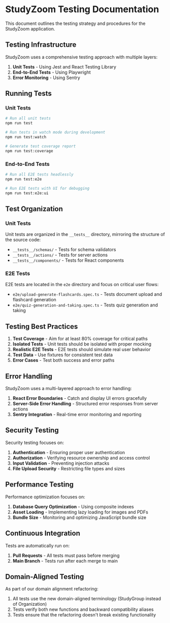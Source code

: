 # StudyZoom Testing Documentation

This document outlines the testing strategy and procedures for the StudyZoom application.

## Testing Infrastructure

StudyZoom uses a comprehensive testing approach with multiple layers:

1. **Unit Tests** - Using Jest and React Testing Library
2. **End-to-End Tests** - Using Playwright
3. **Error Monitoring** - Using Sentry

## Running Tests

### Unit Tests

```bash
# Run all unit tests
npm run test

# Run tests in watch mode during development
npm run test:watch

# Generate test coverage report
npm run test:coverage
```

### End-to-End Tests

```bash
# Run all E2E tests headlessly
npm run test:e2e

# Run E2E tests with UI for debugging
npm run test:e2e:ui
```

## Test Organization

### Unit Tests

Unit tests are organized in the `__tests__` directory, mirroring the structure of the source code:

- `__tests__/schemas/` - Tests for schema validators
- `__tests__/actions/` - Tests for server actions
- `__tests__/components/` - Tests for React components

### E2E Tests

E2E tests are located in the `e2e` directory and focus on critical user flows:

- `e2e/upload-generate-flashcards.spec.ts` - Tests document upload and flashcard generation
- `e2e/quiz-generation-and-taking.spec.ts` - Tests quiz generation and taking

## Testing Best Practices

1. **Test Coverage** - Aim for at least 80% coverage for critical paths
2. **Isolated Tests** - Unit tests should be isolated with proper mocking
3. **Realistic E2E Tests** - E2E tests should simulate real user behavior
4. **Test Data** - Use fixtures for consistent test data
5. **Error Cases** - Test both success and error paths

## Error Handling

StudyZoom uses a multi-layered approach to error handling:

1. **React Error Boundaries** - Catch and display UI errors gracefully
2. **Server-Side Error Handling** - Structured error responses from server actions
3. **Sentry Integration** - Real-time error monitoring and reporting

## Security Testing

Security testing focuses on:

1. **Authentication** - Ensuring proper user authentication
2. **Authorization** - Verifying resource ownership and access control
3. **Input Validation** - Preventing injection attacks
4. **File Upload Security** - Restricting file types and sizes

## Performance Testing

Performance optimization focuses on:

1. **Database Query Optimization** - Using composite indexes
2. **Asset Loading** - Implementing lazy loading for images and PDFs
3. **Bundle Size** - Monitoring and optimizing JavaScript bundle size

## Continuous Integration

Tests are automatically run on:

1. **Pull Requests** - All tests must pass before merging
2. **Main Branch** - Tests run after each merge to main

## Domain-Aligned Testing

As part of our domain alignment refactoring:

1. All tests use the new domain-aligned terminology (StudyGroup instead of Organization)
2. Tests verify both new functions and backward compatibility aliases
3. Tests ensure that the refactoring doesn't break existing functionality
